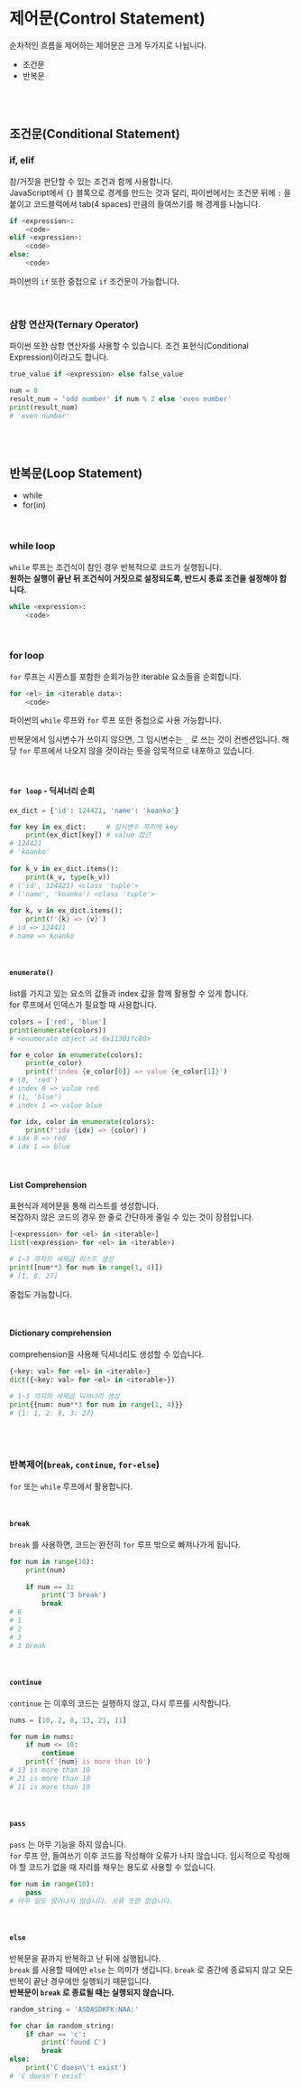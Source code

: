 # 제어문(Control Statement)
순차적인 흐름을 제어하는 제어문은 크게 두가지로 나뉩니다.  
- 조건문
- 반복문

<br>
<br>

## 조건문(Conditional Statement)
### if, elif
참/거짓을 판단할 수 있는 조건과 함께 사용합니다.  
JavaScript에서 `{}` 블록으로 경계를 만드는 것과 달리, 파이썬에서는 조건문 뒤에 `:` 을 붙이고 코드블럭에서 tab(4 spaces) 만큼의 들여쓰기를 해 경계를 나눕니다.
```python
if <expression>:
    <code>
elif <expression>:
    <code>
else:
    <code>
```
파이썬의 `if` 또한 중첩으로 `if` 조건문이 가능합니다.

<br>

### 삼항 연산자(Ternary Operator)
파이썬 또한 삼항 연산자를 사용할 수 있습니다. 조건 표현식(Conditional Expression)이라고도 합니다.
```python
true_value if <expression> else false_value

num = 8
result_num = 'odd number' if num % 2 else 'even number'
print(result_num)
# 'even number'
```

<br>
<br>

## 반복문(Loop Statement)
- while
- for(in)

<br>

### while loop
`while` 루프는 조건식이 참인 경우 반복적으로 코드가 실행됩니다.  
**원하는 실행이 끝난 뒤 조건식이 거짓으로 설정되도록, 반드시 종료 조건을 설정해야 합니다.**  
```python
while <expression>:
    <code>
```

<br>

### for loop
`for` 루프는 시퀀스를 포함한 순회가능한 iterable 요소들을 순회합니다.  
```python
for <el> in <iterable data>:
    <code>
```
파이썬의 `while` 루프와 `for` 루프 또한 중첩으로 사용 가능합니다.  

반복문에서 임시변수가 쓰이지 않으면, 그 임시변수는 `_` 로 쓰는 것이 컨벤션입니다. 해당 `for` 루프에서 나오지 않을 것이라는 뜻을 암묵적으로 내포하고 있습니다.  

<br>

#### `for loop` - 딕셔너리 순회
```python
ex_dict = {'id': 124421, 'name': 'koanko'}

for key in ex_dict:     # 임시변수 자리에 key
    print(ex_dict[key]) # value 접근
# 124421
# 'koanko'
    
for k_v in ex_dict.items():
    print(k_v, type(k_v))
# ('id', 124421) <class 'tuple'>
# ('name', 'koanko') <class 'tuple'>
    
for k, v in ex_dict.items():
    print(f'{k} => {v}')
# id => 124421
# name => koanko
```

<br>

#### `enumerate()`
list를 가지고 있는 요소의 값들과 index 값을 함께 활용할 수 있게 합니다.  
for 루프에서 인덱스가 필요할 때 사용합니다.
```python
colors = ['red', 'blue']
print(enumerate(colors))
# <enumerate object at 0x11301fc80>

for e_color in enumerate(colors):
    print(e_color)
    print(f'index {e_color[0]} => value {e_color[1]}')
# (0, 'red')
# index 0 => value red
# (1, 'blue')
# index 1 => value blue

for idx, color in enumerate(colors):
    print(f'idx {idx} => {color}')
# idx 0 => red
# idx 1 => blue
```

<br>

#### List Comprehension
표현식과 제어문을 통해 리스트를 생성합니다.  
복잡하지 않은 코드의 경우 한 줄로 간단하게 줄일 수 있는 것이 장점입니다.
```python
[<expression> for <el> in <iterable>]
list(<expression> for <el> in <iterable>)

# 1~3 까지의 세제곱 리스트 생성
print([num**3 for num in range(1, 4)])
# [1, 8, 27]
```
중첩도 가능합니다.

<br>

#### Dictionary comprehension
comprehension을 사용해 딕셔너리도 생성할 수 있습니다.
```python
{<key: val> for <el> in <iterable>}
dict({<key: val> for <el> in <iterable>})

# 1~3 까지의 세제곱 딕셔너리 생성
print{{num: num**3 for num in range(1, 4)}}
# {1: 1, 2: 8, 3: 27}
```

<br>
<br>

### 반복제어(`break`, `continue`, `for-else`)
`for` 또는 `while` 루프에서 활용합니다.

<br>

#### `break`
`break` 를 사용하면, 코드는 완전히 `for` 루프 밖으로 빠져나가게 됩니다.
```python
for num in range(10):
    print(num)
    
    if num == 3:
        print('3 break')
        break
# 0
# 1
# 2
# 3
# 3 break
```

<br>

#### `continue`
`continue` 는 이후의 코드는 실행하지 않고, 다시 루프를 시작합니다.  
```python
nums = [10, 2, 8, 13, 21, 11]

for num in nums:
    if num <= 10:
        continue
    print(f'{num} is more than 10')
# 13 is more than 10
# 21 is more than 10
# 11 is more than 10
```

<br>

#### `pass`
`pass` 는 아무 기능을 하지 않습니다.  
`for` 루프 안, 들여쓰기 이후 코드를 작성해야 오류가 나지 않습니다. 임시적으로 작성해야 할 코드가 없을 때 자리를 채우는 용도로 사용할 수 있습니다.
```python
for num in range(10):
    pass
# 아무 일도 일어나지 않습니다. 오류 또한 없습니다.
```

<br>

#### `else`
반복문을 끝까지 반복하고 난 뒤에 실행됩니다.  
`break` 를 사용할 때에만 `else` 는 의미가 생깁니다. `break` 로 중간에 종료되지 않고 모든 반복이 끝난 경우에만 실행되기 때문입니다.  
**반복문이 `break` 로 종료될 때는 실행되지 않습니다.**
```python
random_string = 'ASDASDKFK:NAA:'

for char in random_string:
    if char == 'c':
        print('found C')
        break
else:
    print('C doesn\'t exist')
# 'C doesn't exist'
```

<br>